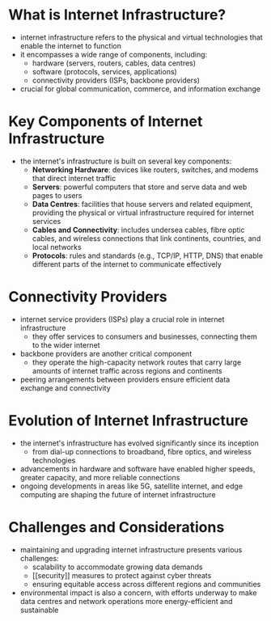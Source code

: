 # What is Internet Infrastructure?
- internet infrastructure refers to the physical and virtual technologies that enable the internet to function
- it encompasses a wide range of components, including:
	- hardware (servers, routers, cables, data centres)
	- software (protocols, services, applications)
	- connectivity providers (ISPs, backbone providers)
- crucial for global communication, commerce, and information exchange

# Key Components of Internet Infrastructure
- the internet's infrastructure is built on several key components:
	- **Networking Hardware**: devices like routers, switches, and modems that direct internet traffic
	- **Servers**: powerful computers that store and serve data and web pages to users
	- **Data Centres**: facilities that house servers and related equipment, providing the physical or virtual infrastructure required for internet services
	- **Cables and Connectivity**: includes undersea cables, fibre optic cables, and wireless connections that link continents, countries, and local networks
	- **Protocols**: rules and standards (e.g., TCP/IP, HTTP, DNS) that enable different parts of the internet to communicate effectively

# Connectivity Providers
- internet service providers (ISPs) play a crucial role in internet infrastructure
	- they offer services to consumers and businesses, connecting them to the wider internet
- backbone providers are another critical component
	- they operate the high-capacity network routes that carry large amounts of internet traffic across regions and continents
- peering arrangements between providers ensure efficient data exchange and connectivity

# Evolution of Internet Infrastructure
- the internet's infrastructure has evolved significantly since its inception
	- from dial-up connections to broadband, fibre optics, and wireless technologies
- advancements in hardware and software have enabled higher speeds, greater capacity, and more reliable connections
- ongoing developments in areas like 5G, satellite internet, and edge computing are shaping the future of internet infrastructure

# Challenges and Considerations
- maintaining and upgrading internet infrastructure presents various challenges:
	- scalability to accommodate growing data demands
	- [[security]] measures to protect against cyber threats
	- ensuring equitable access across different regions and communities
- environmental impact is also a concern, with efforts underway to make data centres and network operations more energy-efficient and sustainable